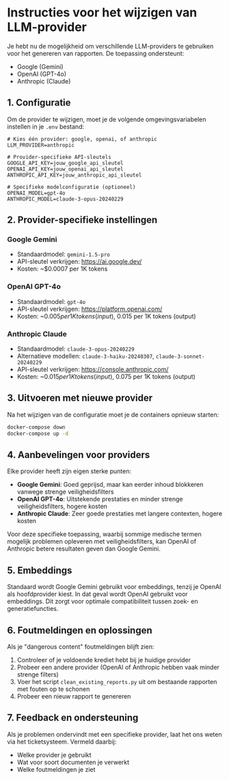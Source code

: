 # Instructies voor het wijzigen van LLM-provider

Je hebt nu de mogelijkheid om verschillende LLM-providers te gebruiken voor het genereren van rapporten. De toepassing ondersteunt:

- Google (Gemini)
- OpenAI (GPT-4o)
- Anthropic (Claude)

## 1. Configuratie

Om de provider te wijzigen, moet je de volgende omgevingsvariabelen instellen in je `.env` bestand:

```
# Kies één provider: google, openai, of anthropic
LLM_PROVIDER=anthropic

# Provider-specifieke API-sleutels
GOOGLE_API_KEY=jouw_google_api_sleutel
OPENAI_API_KEY=jouw_openai_api_sleutel
ANTHROPIC_API_KEY=jouw_anthropic_api_sleutel

# Specifieke modelconfiguratie (optioneel)
OPENAI_MODEL=gpt-4o
ANTHROPIC_MODEL=claude-3-opus-20240229
```

## 2. Provider-specifieke instellingen

### Google Gemini
- Standaardmodel: `gemini-1.5-pro`
- API-sleutel verkrijgen: https://ai.google.dev/
- Kosten: ~$0.0007 per 1K tokens

### OpenAI GPT-4o
- Standaardmodel: `gpt-4o`
- API-sleutel verkrijgen: https://platform.openai.com/
- Kosten: ~$0.005 per 1K tokens (input), ~$0.015 per 1K tokens (output)

### Anthropic Claude
- Standaardmodel: `claude-3-opus-20240229`
- Alternatieve modellen: `claude-3-haiku-20240307`, `claude-3-sonnet-20240229`
- API-sleutel verkrijgen: https://console.anthropic.com/
- Kosten: ~$0.015 per 1K tokens (input), ~$0.075 per 1K tokens (output)

## 3. Uitvoeren met nieuwe provider

Na het wijzigen van de configuratie moet je de containers opnieuw starten:

```bash
docker-compose down
docker-compose up -d
```

## 4. Aanbevelingen voor providers

Elke provider heeft zijn eigen sterke punten:

- **Google Gemini**: Goed geprijsd, maar kan eerder inhoud blokkeren vanwege strenge veiligheidsfilters
- **OpenAI GPT-4o**: Uitstekende prestaties en minder strenge veiligheidsfilters, hogere kosten
- **Anthropic Claude**: Zeer goede prestaties met langere contexten, hogere kosten

Voor deze specifieke toepassing, waarbij sommige medische termen mogelijk problemen opleveren met veiligheidsfilters, kan OpenAI of Anthropic betere resultaten geven dan Google Gemini.

## 5. Embeddings

Standaard wordt Google Gemini gebruikt voor embeddings, tenzij je OpenAI als hoofdprovider kiest. In dat geval wordt OpenAI gebruikt voor embeddings. Dit zorgt voor optimale compatibiliteit tussen zoek- en generatiefuncties.

## 6. Foutmeldingen en oplossingen

Als je "dangerous content" foutmeldingen blijft zien:

1. Controleer of je voldoende krediet hebt bij je huidige provider
2. Probeer een andere provider (OpenAI of Anthropic hebben vaak minder strenge filters)
3. Voer het script `clean_existing_reports.py` uit om bestaande rapporten met fouten op te schonen
4. Probeer een nieuw rapport te genereren

## 7. Feedback en ondersteuning

Als je problemen ondervindt met een specifieke provider, laat het ons weten via het ticketsysteem. Vermeld daarbij:
- Welke provider je gebruikt
- Wat voor soort documenten je verwerkt
- Welke foutmeldingen je ziet